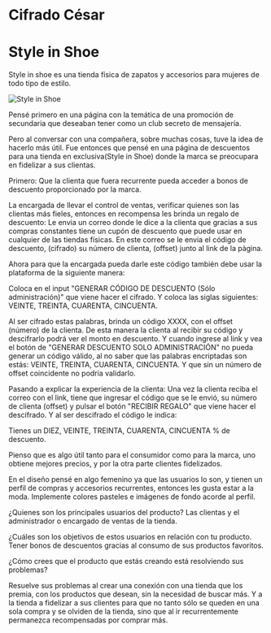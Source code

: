 # Cifrado César
# Style in Shoe

Style in shoe es una tienda física de zapatos y accesorios para mujeres de todo tipo de estilo.

![Style in Shoe](https://yferhurtado.github.io/lim-2018-11-bc-core-am-cipher/src)

Pensé primero en una página con la temática de una promoción de secundaria que deseaban tener como un club secreto de mensajería. 

Pero al conversar con una compañera, sobre muchas cosas, tuve la idea de hacerlo más útil. Fue entonces que pensé en una página de descuentos para una tienda en exclusiva(Style in Shoe) donde la marca se preocupara en fidelizar a sus clientas. 

Primero: Que la clienta que fuera recurrente pueda acceder a bonos de descuento proporcionado por la marca. 

La encargada de llevar el control de ventas, verificar quienes son las clientas más fieles, entonces en recompensa les brinda un regalo de descuento: Le envia un correo donde le dice a la clienta que gracias a sus compras constantes tiene un cupón de descuento que puede usar en cualquier de las tiendas físicas. En este correo se le envia el código de descuento, (cifrado) su número de clienta, (offset) junto al link de la pàgina.

Ahora para que la encargada pueda darle este código también debe usar la plataforma de la siguiente manera:

Coloca en el input "GENERAR CÓDIGO DE DESCUENTO (Sólo administración)" que viene hacer el cifrado. Y coloca las siglas siguientes:
VEINTE, TREINTA, CUARENTA, CINCUENTA.

Al ser cifrado estas palabras, brinda un código XXXX, con el offset (número) de la clienta. De esta manera la clienta al recibir su código y descifrarlo podrá ver el monto en descuento. Y cuando ingrese al link y vea el botón de "GENERAR DESCUENTO SOLO ADMINISTRACIÓN" no pueda generar un código válido, al no saber que las palabras encriptadas son estás: VEINTE, TREINTA, CUARENTA, CINCUENTA. Y que sin un número de offset coincidente no podría validarlo.


Pasando a explicar la experiencia de la clienta:
 Una vez la clienta reciba el correo con el link, tiene que ingresar el código que se le envió, su número de clienta (offset) y pulsar el botón "RECIBIR REGALO" que viene hacer el descifrado. Y al ser descifrado el código le indica:

Tienes un DIEZ, VEINTE, TREINTA, CUARENTA, CINCUENTA % de descuento.

Pienso que es algo útil tanto para el consumidor como para la marca, uno obtiene mejores precios, y por la otra parte clientes fidelizados. 

En el diseño pensé en algo femenino ya que las usuarios lo son, y tienen un perfil de compras y accesorios recurrentes, entonces les gusta estar a la moda. Implemente colores pasteles e imágenes de fondo acorde al perfil.


¿Quienes son los principales usuarios del producto?
Las clientas y el administrador o encargado de ventas de la tienda.

¿Cuáles son los objetivos de estos usuarios en relación con tu producto.
Tener bonos de descuentos gracias al consumo de sus productos favoritos.

¿Cómo crees que el producto que estás creando está resolviendo sus problemas?

Resuelve sus problemas al crear una conexión con una tienda que los premia, con los productos que desean, sin la necesidad de buscar más. Y a la tienda a fidelizar a sus clientes para que no tanto sólo se queden en una sola compra y se olviden de la tienda, sino que al ir recurrentemente permanezca recompensadas por comprar más.

